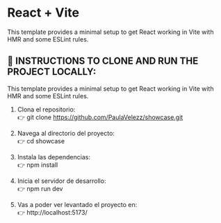 # React + Vite

This template provides a minimal setup to get React working in Vite with HMR and some ESLint rules.

## 🚀 INSTRUCTIONS TO CLONE AND RUN THE PROJECT LOCALLY: 

This template provides a minimal setup to get React working in Vite with HMR and some ESLint rules.
 
1. Clona el repositorio:  <br/>
👉 git clone https://github.com/PaulaVelezz/showcase.git

2. Navega al directorio del proyecto:<br/>
👉 cd showcase

3. Instala las dependencias:<br/>
👉 npm install

4. Inicia el servidor de desarrollo:<br/>
👉 npm run dev

5. Vas a poder ver levantado el proyecto en:<br/>
👉 http://localhost:5173/
